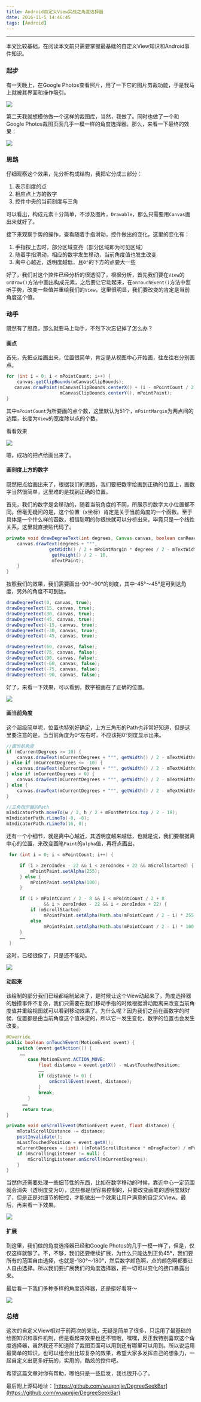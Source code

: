 ```yaml
---
title: Android自定义View实战之角度选择器
date: 2016-11-5 14:46:45
tags: [Android]
---
```


---

本文比较基础，在阅读本文前只需要掌握最基础的自定义View知识和Android事件知识。

###	起步

有一天晚上，在Google Photos查看照片，用了一下它的图片剪裁功能，于是我马上就被其界面和操作吸引。

![](http://7xrqmj.com1.z0.glb.clouddn.com/gpcrop.png?imageView2/2/w/360)



第二天我就想模仿做一个这样的裁图库，当然，我做了。同时也做了一个和Google Photos裁图页面几乎一模一样的角度选择器。那么，来看一下最终的效果：

![](http://7xrqmj.com1.z0.glb.clouddn.com/DegreeSeekbar.gif)

### 思路

仔细观察这个效果，先分析构成结构，我把它分成三部分：

1. 表示刻度的点
2. 相应点上方的数字
3. 控件中央的当前刻度与三角

可以看出，构成元素十分简单，不涉及图片，`Drawable`，那么只需要用`Canvas`画出来就好了。

接下来观察手势的操作，查看随着手指滑动，控件做出的变化，这里的变化有：

1. 手指按上去时，部分区域变亮（部分区域即为可见区域）
2. 随着手指滑动，相应的数字发生移动，当前角度值也发生改变
3. 离中心越近，透明度越低，且`0°`的下方的点要大一些

好了，我们对这个控件已经分析的很透彻了，根据分析，首先我们要在`View`的`onDraw()`方法中画出构成元素，之后要让它动起来，在`onTouchEvent()`方法中监听手势，改变一些值并重绘我们的`View`，这里很明显，我们要改变的肯定是当前角度这个值。

### 动手

既然有了思路，那么就要马上动手，不然下次忘记掉了怎么办？

#### 画点

首先，先把点给画出来，位置很简单，肯定是从视图中心开始画，往左往右分别画点。

```java
for (int i = 0; i < mPointCount; i++) {
	canvas.getClipBounds(mCanvasClipBounds);
   canvas.drawPoint(mCanvasClipBounds.centerX() + (i - mPointCount / 2) * mPointMargin,
                    mCanvasClipBounds.centerY(), mPointPaint);
}
```

其中`mPointCount`为所要画的点个数，这里默认为51个，`mPointMargin`为两点间的边距，长度为`View`的宽度除以点的个数。

看看效果

![](http://7xrqmj.com1.z0.glb.clouddn.com/degree1.png?imageView2/1/w/360)

嗯，成功的把点给画出来了。

#### 画刻度上方的数字

既然把点给画出来了，根据我们的思路，我们要把数字给画到正确的位置上，画数字当然很简单，这里难的是找到正确的位置。

首先，我们的数字是会移动的，随着当前角度的不同，所展示的数字大小位置都不同。但毫无疑问的是，这个位置（x坐标）肯定是关于当前角度的一个函数。至于具体是一个什么样的函数，相信聪明的你很快就可以分析出来，毕竟只是一个线性关系，这里就直接贴代码了。

```java
private void drawDegreeText(int degrees, Canvas canvas, boolean canReach) {
    canvas.drawText(degrees + "°",
                getWidth() / 2 + mPointMargin * degrees / 2 - mTextWidths[0] / 2 * 3 - mCurrentDegrees / 2 * mPointMargin,
                 getHeight() / 2 - 10,
                 mTextPaint);
    }
}
```

按照我们的效果，我们需要画出-90°~90°的刻度，其中-45°～45°是可到达角度，另外的角度不可到达。

```java
drawDegreeText(0, canvas, true);
drawDegreeText(15, canvas, true);
drawDegreeText(30, canvas, true);
drawDegreeText(45, canvas, true);
drawDegreeText(-15, canvas, true);
drawDegreeText(-30, canvas, true);
drawDegreeText(-45, canvas, true);

drawDegreeText(60, canvas, false);
drawDegreeText(75, canvas, false);
drawDegreeText(90, canvas, false);
drawDegreeText(-60, canvas, false);
drawDegreeText(-75, canvas, false);
drawDegreeText(-90, canvas, false);
```

好了，来看一下效果，可以看到，数字被画在了正确的位置。

![](http://7xrqmj.com1.z0.glb.clouddn.com/degree2.png?imageView2/1/w/360)

#### 画当前角度

这个超级简单呢，位置也特别好确定，上方三角形的Path也非常好知道，但是这里要注意的是，当当前角度为0°左右时，不应该把0°刻度显示出来。

```java
//画当前角度
if (mCurrentDegrees >= 10) {
    canvas.drawText(mCurrentDegrees + "°", getWidth() / 2 - mTextWidths[0], mBaseLine, mTextPaint);
} else if (mCurrentDegrees <= -10) {
    canvas.drawText(mCurrentDegrees + "°", getWidth() / 2 - mTextWidths[0] / 2 * 3, mBaseLine, mTextPaint);
} else if (mCurrentDegrees < 0) {
    canvas.drawText(mCurrentDegrees + "°", getWidth() / 2 - mTextWidths[0], mBaseLine, mTextPaint);
} else {
    canvas.drawText(mCurrentDegrees + "°", getWidth() / 2 - mTextWidths[0] / 2, mBaseLine, mTextPaint);
}

//三角指示器的Path
mIndicatorPath.moveTo(w / 2, h / 2 + mFontMetrics.top / 2 - 18);
mIndicatorPath.rLineTo(-8, -8);
mIndicatorPath.rLineTo(16, 0);
```

还有一个小细节，就是离中心越近，其透明度越来越低，也就是说，我们要根据离中心的位置，来改变画笔`Paint`的`alpha`值，再将点画出。

```java
 for (int i = 0; i < mPointCount; i++) {

     if (i > zeroIndex - 22 && i < zeroIndex + 22 && mScrollStarted) {
         mPointPaint.setAlpha(255);
     } else {
         mPointPaint.setAlpha(100);
     }

     if (i > mPointCount / 2 - 8 && i < mPointCount / 2 + 8
              && i > zeroIndex - 22 && i < zeroIndex + 22) {
         if (mScrollStarted)
              mPointPaint.setAlpha(Math.abs(mPointCount / 2 - i) * 255 / 8);
         else
              mPointPaint.setAlpha(Math.abs(mPointCount / 2 - i) * 100 / 8);
     }
     ……
 }
```

这时，已经很像了，只是还不能动。

![](http://7xrqmj.com1.z0.glb.clouddn.com/degree3.png?imageView2/1/w/360)

#### 动起来

该绘制的部分我们已经都绘制起来了，是时候让这个View动起来了，角度选择器的触摸事件不复杂，我们只需要在我们移动手指的时候根据滑动距离来改变当前角度值并重绘视图就可以看到移动效果了。为什么呢？因为我们之前在画数字的时候，位置都是由当前角度这个值决定的，所以它一发生变化，数字的位置也会发生改变。

```java
@Override
public boolean onTouchEvent(MotionEvent event) {
    switch (event.getAction()) {
     ……
        case MotionEvent.ACTION_MOVE:
            float distance = event.getX() - mLastTouchedPosition;
            ……
            if (distance != 0) {
                onScrollEvent(event, distance);
            }
            break;
        }
      ……
      return true;
}

private void onScrollEvent(MotionEvent event, float distance) {
    mTotalScrollDistance -= distance;
    postInvalidate();
    mLastTouchedPosition = event.getX();
    mCurrentDegrees = (int) ((mTotalScrollDistance * mDragFactor) / mPointMargin);
    if (mScrollingListener != null) {
        mScrollingListener.onScroll(mCurrentDegrees);
    }
}
```

当然你还需要处理一些细节性的东西，比如在数字移动的时候，靠近中心一定范围就会消失（透明度变为0），这些都是很容易控制的，只要改变画笔的透明度就好了，但是正是对细节的把控，才能做出一个效果让用户满意的自定义View。最后，再来看一下效果。

![](http://7xrqmj.com1.z0.glb.clouddn.com/DegreeSeekbar.gif)

#### 扩展

到这里，我们做的角度选择器已经和Google Photos的几乎一模一样了，但是，仅仅这样就够了。不，不够，我们还要继续扩展，为什么只能达到正负45°，我们要所有的范围自由选择，也就是-180°～180°，然后数字颜色啊，点的颜色啊都要让人自由选择。所以我们要扩展我们的角度选择器，把一切可以变化的接口暴露出来。

最后看一下我们多种多样的角度选择器，还是挺好看呀～

![](http://7xrqmj.com1.z0.glb.clouddn.com/DegreeSeekBar2.gif)

### 总结

这次的自定义View相对于前两次的来说，无疑是简单了很多，只运用了最基础的绘图知识和事件机制，但是看起来效果也还不错哦，嘿嘿，反正我特别喜欢这个角度选择器，虽然我还不知道除了裁图页面可以用到还有哪里可以用到。所以说运用最简单的知识，也可以组合出比较复杂的效果，希望大家多发挥自己的想象力，一起自定义出更多好玩的，实用的，酷炫的控件吧。

希望这篇文章对你有帮助，哪怕只是一些启发，我也很开心了。

最后附上源码地址：[https://github.com/wuapnjie/DegreeSeekBar](https://github.com/wuapnjie/DegreeSeekBar)